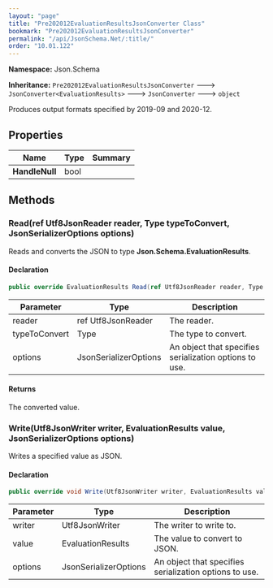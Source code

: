 ```yaml
---
layout: "page"
title: "Pre202012EvaluationResultsJsonConverter Class"
bookmark: "Pre202012EvaluationResultsJsonConverter"
permalink: "/api/JsonSchema.Net/:title/"
order: "10.01.122"
---
```

**Namespace:** Json.Schema

**Inheritance:**
`Pre202012EvaluationResultsJsonConverter`
 🡒 
`JsonConverter<EvaluationResults>`
 🡒 
`JsonConverter`
 🡒 
`object`

Produces output formats specified by 2019-09 and 2020-12.

## Properties

| Name | Type | Summary |
|---|---|---|
| **HandleNull** | bool |  |

## Methods

### Read(ref Utf8JsonReader reader, Type typeToConvert, JsonSerializerOptions options)

Reads and converts the JSON to type **Json.Schema.EvaluationResults**.

#### Declaration

```c#
public override EvaluationResults Read(ref Utf8JsonReader reader, Type typeToConvert, JsonSerializerOptions options)
```

| Parameter | Type | Description |
|---|---|---|
| reader | ref Utf8JsonReader | The reader. |
| typeToConvert | Type | The type to convert. |
| options | JsonSerializerOptions | An object that specifies serialization options to use. |


#### Returns

The converted value.

### Write(Utf8JsonWriter writer, EvaluationResults value, JsonSerializerOptions options)

Writes a specified value as JSON.

#### Declaration

```c#
public override void Write(Utf8JsonWriter writer, EvaluationResults value, JsonSerializerOptions options)
```

| Parameter | Type | Description |
|---|---|---|
| writer | Utf8JsonWriter | The writer to write to. |
| value | EvaluationResults | The value to convert to JSON. |
| options | JsonSerializerOptions | An object that specifies serialization options to use. |


